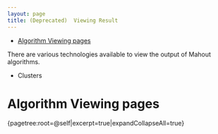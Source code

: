 ```yaml
---
layout: page
title: (Deprecated)  Viewing Result
---
```

* [Algorithm Viewing pages](#ViewingResult-AlgorithmViewingpages)

There are various technologies available to view the output of Mahout
algorithms.
* Clusters

<a name="ViewingResult-AlgorithmViewingpages"></a>
# Algorithm Viewing pages
{pagetree:root=@self|excerpt=true|expandCollapseAll=true}
